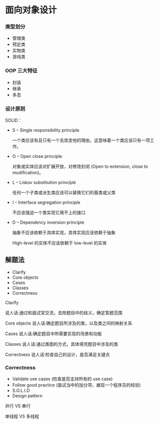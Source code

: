 # 面向对象设计

### 类型划分

- 管理类
- 预定类
- 实物类
- 游戏类

### OOP 三大特征

- 封装
- 继承
- 多态

### 设计原则

SOLID：

- S – Single responsibility principle

  一个类应该有且只有一个去改变他的理由，这意味着一个类应该只有一项工作。

- O – Open close principle

  对象或实体应该对扩展开放，对修改封闭 (Open to extension, close to modification)。

- L – Liskov substitution principle

  任何一个子类或派生类应该可以替换它们的基类或父类

- I – Interface segregation principle

  不应该强迫一个类实现它用不上的接口

- D – Dependency inversion principle

  抽象不应该依赖于具体实现，具体实现应该依赖于抽象

  High-level 的实体不应该依赖于 low-level 的实体

## 解题法

- Clarify
- Core objects
- Cases
- Classes
- Correctness

Clarify

说人话:通过和面试官交流，去除题目中的歧义，确定答题范围

Core objects 说人话:确定题目所涉及的类，以及类之间的映射关系

Cases 说人话:确定题目中所需要实现的场景和功能

Classes 说人话:通过类图的方式，具体填充题目中涉及的类

Correctness 说人话:检查自己的设计，是否满足关键点

### Correctness

- Validate use cases (检查是否支持所有的 use case)
- Follow good practice (面试当中的加分项，展现一个程序员的经验)
- S.O.L.I.D
- Design pattern

并行 VS 串行

单线程 VS 多线程
